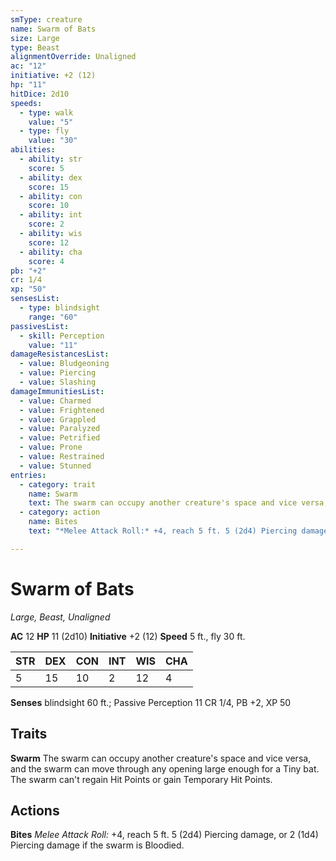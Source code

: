 ```yaml
---
smType: creature
name: Swarm of Bats
size: Large
type: Beast
alignmentOverride: Unaligned
ac: "12"
initiative: +2 (12)
hp: "11"
hitDice: 2d10
speeds:
  - type: walk
    value: "5"
  - type: fly
    value: "30"
abilities:
  - ability: str
    score: 5
  - ability: dex
    score: 15
  - ability: con
    score: 10
  - ability: int
    score: 2
  - ability: wis
    score: 12
  - ability: cha
    score: 4
pb: "+2"
cr: 1/4
xp: "50"
sensesList:
  - type: blindsight
    range: "60"
passivesList:
  - skill: Perception
    value: "11"
damageResistancesList:
  - value: Bludgeoning
  - value: Piercing
  - value: Slashing
damageImmunitiesList:
  - value: Charmed
  - value: Frightened
  - value: Grappled
  - value: Paralyzed
  - value: Petrified
  - value: Prone
  - value: Restrained
  - value: Stunned
entries:
  - category: trait
    name: Swarm
    text: The swarm can occupy another creature's space and vice versa, and the swarm can move through any opening large enough for a Tiny bat. The swarm can't regain Hit Points or gain Temporary Hit Points.
  - category: action
    name: Bites
    text: "*Melee Attack Roll:* +4, reach 5 ft. 5 (2d4) Piercing damage, or 2 (1d4) Piercing damage if the swarm is Bloodied."

---
```


# Swarm of Bats
*Large, Beast, Unaligned*

**AC** 12
**HP** 11 (2d10)
**Initiative** +2 (12)
**Speed** 5 ft., fly 30 ft.

| STR | DEX | CON | INT | WIS | CHA |
| --- | --- | --- | --- | --- | --- |
| 5 | 15 | 10 | 2 | 12 | 4 |

**Senses** blindsight 60 ft.; Passive Perception 11
CR 1/4, PB +2, XP 50

## Traits

**Swarm**
The swarm can occupy another creature's space and vice versa, and the swarm can move through any opening large enough for a Tiny bat. The swarm can't regain Hit Points or gain Temporary Hit Points.

## Actions

**Bites**
*Melee Attack Roll:* +4, reach 5 ft. 5 (2d4) Piercing damage, or 2 (1d4) Piercing damage if the swarm is Bloodied.
